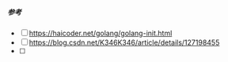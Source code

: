 ##### 参考

- [ ] https://haicoder.net/golang/golang-init.html
- [ ] https://blog.csdn.net/K346K346/article/details/127198455
- [ ] 







